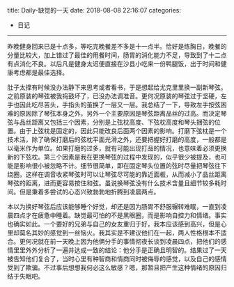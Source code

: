 title: Daily-缺觉的一天
date: 2018-08-08 22:16:07
categories:
- 日记

---

昨晚健身回来已是十点多，等吃完晚餐差不多是十一点半。恰好是练胸日，晚餐的分量比较大，加上错过了最佳的用餐时间，肠胃的消化能力不足，导致到了十二点有点消化不良。以后凡是健身太迟便直接在沙县小吃来一份鸭腿饭，出于时间和健康考虑都是最佳选择。

肚子太撑有时候没办法静下来思考或者看书，于是想起给尤克里里换一副新琴弦。之前原装的琴弦被我捣鼓坏了，已没办法调准音。更何况原装的琴弦过于坚硬，左手也因此吃尽苦头，手指头的茧换了一层又一层。我总结了一下，导致左手按弦困难的原因除了琴弦本身之外，另外一个主要原因是琴弦距离品丝的过高。而决定琴弦与品丝距离又包括三个因素，分别是上弦枕高度、下弦枕高度和琴头捆弦的位置。由于上弦枕是固定的，因此只能改良后面两个因素的影响。打磨下弦枕是一个技术活，除了确保打磨后的弦枕平面光滑之外，还要把握好打磨的高度，一般都是以毫米作为单位。如果打磨的过多，就有可能出现打品的情况，也意味着必须更换新的下弦枕。第三个因素是我在更换琴弦的过程中发现的，似乎很少被提及，也可能是影响很小被忽略不计。细节很简单，即在固定琴头位置的弦时尽量把琴弦往下绕圈，这样在调音收紧琴弦时可以让琴弦尽可能的靠近面板，从而减小了品丝距离琴弦的距离，进而更容易按住和弦。虽说换琴弦没有什么技术含量且细节较多耗时间。但是秉着多尝试的心态兴致勃勃地折腾到凌晨两点。

本以为换好琴弦后应该能够睡个好觉，却还是因为肠胃不舒服辗转难眠，一直到凌晨四点才在疲惫中睡着。缺觉最可怕的不是黑眼圈，而是影响自控力和情绪。事实也确实如此。一个要好的兄弟与自己的女友重归于好，我本应该感到高兴，但是心里却莫名其妙的感觉到一丝恼火。我其实是不建议他们在一起，两人性格根本不适合。更何况就在前一天晚上因为他俩分手的事情彻夜长谈到凌晨四点，把他们的感情里里外外分析了一遍并达成一致的结论：他分手是正确且明智的。结果过了一天被告知他们复合了，当时心里有种智商和情商同时被侮辱的感觉，以及自己的感情受到了欺骗。不过事后想想我何必这么敏感？嗯，那暂且把产生这种情绪的原因归结于失眠吧。